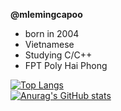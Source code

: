 <b>@mlemingcapoo</b>
- born in 2004
- Vietnamese
- Studying C/C++
- FPT Poly Hai Phong





[![Top Langs](https://github-readme-stats.vercel.app/api/top-langs/?username=mlemingcapoo)](https://github.com/anuraghazra/github-readme-stats) 
<br>
[![Anurag's GitHub stats](https://github-readme-stats.vercel.app/api?username=mlemingcapoo)](https://github.com/anuraghazra/github-readme-stats)
<!---
mlemingcapoo/mlemingcapoo is a ✨ special ✨ repository because its `README.md` (this file) appears on your GitHub profile.
You can click the Preview link to take a look at your changes.
--->

